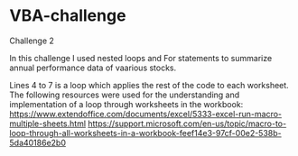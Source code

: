 # VBA-challenge
Challenge 2

In this challenge I used nested loops and For statements to summarize annual performance data of vaarious stocks. 

Lines 4 to 7 is a loop which applies the rest of the code to each worksheet.
The following resources were used for the understanding and implementation of a loop through worksheets in the workbook: 
https://www.extendoffice.com/documents/excel/5333-excel-run-macro-multiple-sheets.html
https://support.microsoft.com/en-us/topic/macro-to-loop-through-all-worksheets-in-a-workbook-feef14e3-97cf-00e2-538b-5da40186e2b0
